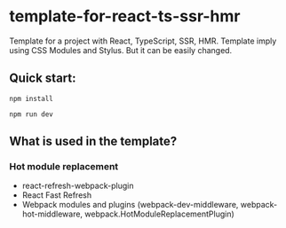# template-for-react-ts-ssr-hmr

Template for a project with React, TypeScript, SSR, HMR. Template imply using CSS Modules and Stylus. But it can be easily changed.

## Quick start:

```shell
npm install

npm run dev
```

## What is used in the template?

### Hot module replacement

- react-refresh-webpack-plugin
- React Fast Refresh
- Webpack modules and plugins (webpack-dev-middleware, webpack-hot-middleware, webpack.HotModuleReplacementPlugin)
